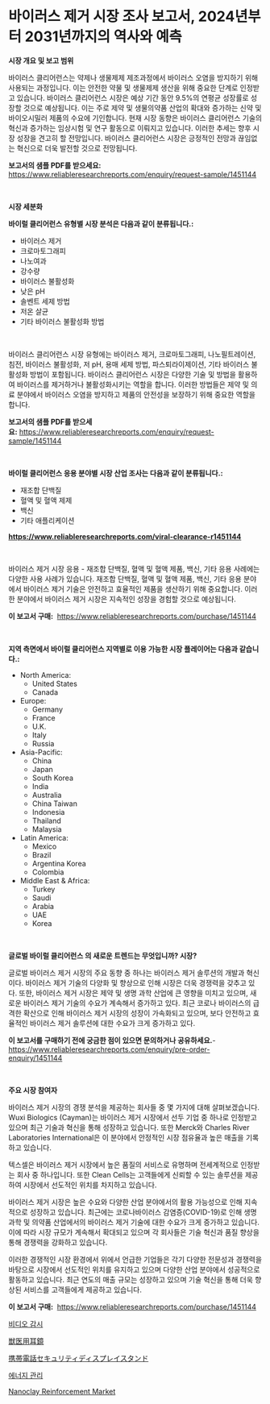 <p><h1>바이러스 제거 시장 조사 보고서, 2024년부터 2031년까지의 역사와 예측</h1></p><p><strong>시장 개요 및 보고 범위</strong></p>
<p><p>바이러스 클리어런스는 약제나 생물제제 제조과정에서 바이러스 오염을 방지하기 위해 사용되는 과정입니다. 이는 안전한 약물 및 생물제제 생산을 위해 중요한 단계로 인정받고 있습니다. 바이러스 클리어런스 시장은 예상 기간 동안 9.5%의 연평균 성장률로 성장할 것으로 예상됩니다. 이는 주로 제약 및 생물의약품 산업의 확대와 증가하는 신약 및 바이오시밀러 제품의 수요에 기인합니다. 현재 시장 동향은 바이러스 클리어런스 기술의 혁신과 증가하는 임상시험 및 연구 활동으로 이뤄지고 있습니다. 이러한 추세는 향후 시장 성장을 견고히 할 전망입니다. 바이러스 클리어런스 시장은 긍정적인 전망과 끊임없는 혁신으로 더욱 발전할 것으로 전망됩니다.</p></p>
<p><strong>보고서의 샘플 PDF를 받으세요:</strong> <a href="https://www.reliableresearchreports.com/enquiry/request-sample/1451144">https://www.reliableresearchreports.com/enquiry/request-sample/1451144</a></p>
<p>&nbsp;</p>
<p><strong>시장 세분화</strong></p>
<p><strong>바이럴 클리어런스 유형별 시장 분석은 다음과 같이 분류됩니다.:</strong></p>
<p><ul><li>바이러스 제거</li><li>크로마토그래피</li><li>나노여과</li><li>강수량</li><li>바이러스 불활성화</li><li>낮은 pH</li><li>솔벤트 세제 방법</li><li>저온 살균</li><li>기타 바이러스 불활성화 방법</li></ul></p>
<p>&nbsp;</p>
<p><p>바이러스 클리어런스 시장 유형에는 바이러스 제거, 크로마토그래피, 나노필트레이션, 침전, 바이러스 불활성화, 저 pH, 용매 세제 방법, 파스퇴라이제이션, 기타 바이러스 불활성화 방법이 포함됩니다. 바이러스 클리어런스 시장은 다양한 기술 및 방법을 활용하여 바이러스를 제거하거나 불활성화시키는 역할을 합니다. 이러한 방법들은 제약 및 의료 분야에서 바이러스 오염을 방지하고 제품의 안전성을 보장하기 위해 중요한 역할을 합니다.</p></p>
<p><strong>보고서의 샘플 PDF를 받으세요:</strong>&nbsp;<a href="https://www.reliableresearchreports.com/enquiry/request-sample/1451144">https://www.reliableresearchreports.com/enquiry/request-sample/1451144</a></p>
<p>&nbsp;</p>
<p><strong> 바이럴 클리어런스 응용 분야별 시장 산업 조사는 다음과 같이 분류됩니다.:</strong></p>
<p><ul><li>재조합 단백질</li><li>혈액 및 혈액 제제</li><li>백신</li><li>기타 애플리케이션</li></ul></p>
<p><strong><a href="https://www.reliableresearchreports.com/viral-clearance-r1451144">https://www.reliableresearchreports.com/viral-clearance-r1451144</a></strong></p>
<p>&nbsp;</p>
<p><p>바이러스 제거 시장 응용 - 재조합 단백질, 혈액 및 혈액 제품, 백신, 기타 응용 사례에는 다양한 사용 사례가 있습니다. 재조합 단백질, 혈액 및 혈액 제품, 백신, 기타 응용 분야에서 바이러스 제거 기술은 안전하고 효율적인 제품을 생산하기 위해 중요합니다. 이러한 분야에서 바이러스 제거 시장은 지속적인 성장을 경험할 것으로 예상됩니다.</p></p>
<p><strong>이 보고서 구매:</strong>&nbsp; <a href="https://www.reliableresearchreports.com/purchase/1451144">https://www.reliableresearchreports.com/purchase/1451144</a></p>
<p>&nbsp;</p>
<p><strong>지역 측면에서 바이럴 클리어런스 지역별로 이용 가능한 시장 플레이어는 다음과 같습니다.:</strong></p>
<p><ul>
    <li>
        North America:
        <ul>
            <li>United States</li>
            <li>Canada</li>
        </ul>
    </li>
    <li>
        Europe:
        <ul>
            <li>Germany</li>
            <li>France</li>
            <li>U.K.</li>
            <li>Italy</li>
            <li>Russia</li>
        </ul>
    </li>
    <li>
        Asia-Pacific:
        <ul>
            <li>China</li>
            <li>Japan</li>
            <li>South Korea</li>
            <li>India</li>
            <li>Australia</li>
            <li>China Taiwan</li>
            <li>Indonesia</li>
            <li>Thailand</li>
            <li>Malaysia</li>
        </ul>
    </li>
    <li>
        Latin America:
        <ul>
            <li>Mexico</li>
            <li>Brazil</li>
            <li>Argentina Korea</li>
            <li>Colombia</li>
        </ul>
    </li>
    <li>
        Middle East & Africa:
        <ul>
            <li>Turkey</li>
            <li>Saudi</li>
            <li>Arabia</li>
            <li>UAE</li>
            <li>Korea</li>
        </ul>
    </li>
    </ul></p>
<p>&nbsp;</p>
<p><strong>글로벌 바이럴 클리어런스 의 새로운 트렌드는 무엇입니까? 시장?</strong></p>
<p><p>글로벌 바이러스 제거 시장의 주요 동향 중 하나는 바이러스 제거 솔루션의 개발과 혁신이다. 바이러스 제거 기술의 다양화 및 향상으로 인해 시장은 더욱 경쟁력을 갖추고 있다. 또한, 바이러스 제거 시장은 제약 및 생명 과학 산업에 큰 영향을 미치고 있으며, 새로운 바이러스 제거 기술의 수요가 계속해서 증가하고 있다. 최근 코로나 바이러스의 급격한 확산으로 인해 바이러스 제거 시장의 성장이 가속화되고 있으며, 보다 안전하고 효율적인 바이러스 제거 솔루션에 대한 수요가 크게 증가하고 있다.</p></p>
<p><strong>이 보고서를 구매하기 전에 궁금한 점이 있으면 문의하거나 공유하세요.</strong>- <a href="https://www.reliableresearchreports.com/enquiry/pre-order-enquiry/1451144">https://www.reliableresearchreports.com/enquiry/pre-order-enquiry/1451144</a></p>
<p>&nbsp;</p>
<p><strong>주요 시장 참여자</strong></p>
<p><p>바이러스 제거 시장의 경쟁 분석을 제공하는 회사들 중 몇 가지에 대해 살펴보겠습니다. Wuxi Biologics (Cayman)는 바이러스 제거 시장에서 선두 기업 중 하나로 인정받고 있으며 최근 기술과 혁신을 통해 성장하고 있습니다. 또한 Merck와 Charles River Laboratories International은 이 분야에서 안정적인 시장 점유율과 높은 매출을 기록하고 있습니다.</p><p>텍스셀은 바이러스 제거 시장에서 높은 품질의 서비스로 유명하며 전세계적으로 인정받는 회사 중 하나입니다. 또한 Clean Cells는 고객들에게 신뢰할 수 있는 솔루션을 제공하여 시장에서 선도적인 위치를 차지하고 있습니다.</p><p>바이러스 제거 시장은 높은 수요와 다양한 산업 분야에서의 활용 가능성으로 인해 지속적으로 성장하고 있습니다. 최근에는 코로나바이러스 감염증(COVID-19)로 인해 생명 과학 및 의약품 산업에서의 바이러스 제거 기술에 대한 수요가 크게 증가하고 있습니다. 이에 따라 시장 규모가 계속해서 확대되고 있으며 각 회사들은 기술 혁신과 품질 향상을 통해 경쟁력을 강화하고 있습니다.</p><p>이러한 경쟁적인 시장 환경에서 위에서 언급한 기업들은 각기 다양한 전문성과 경쟁력을 바탕으로 시장에서 선도적인 위치를 유지하고 있으며 다양한 산업 분야에서 성공적으로 활동하고 있습니다. 최근 연도의 매출 규모는 성장하고 있으며 기술 혁신을 통해 더욱 향상된 서비스를 고객들에게 제공하고 있습니다.</p></p>
<p><strong>이 보고서 구매:</strong>&nbsp;&nbsp;<a href="https://www.reliableresearchreports.com/purchase/1451144">https://www.reliableresearchreports.com/purchase/1451144</a></p>
<p><p><a href="https://github.com/Maeennan456456/Market-Research-Report-List-1/blob/main/236303620753.md">비디오 감시</a></p><p><a href="https://github.com/NashBeahan2023/Market-Research-Report-List-1/blob/main/157923722627.md">獣医用耳鏡</a></p><p><a href="https://medium.com/@saigekulas/%E6%90%BA%E5%B8%AF%E9%9B%BB%E8%A9%B1%E3%82%BB%E3%82%AD%E3%83%A5%E3%83%AA%E3%83%86%E3%82%A3%E3%83%87%E3%82%A3%E3%82%B9%E3%83%97%E3%83%AC%E3%82%A4%E3%82%B9%E3%82%BF%E3%83%B3%E3%83%89%E5%B8%82%E5%A0%B4%E3%81%AF%E5%B8%82%E5%A0%B4%E3%82%B7%E3%82%A7%E3%82%A2-%E5%B8%82%E5%A0%B4%E3%83%88%E3%83%AC%E3%83%B3%E3%83%89-%E5%B8%82%E5%A0%B4%E6%88%90%E9%95%B7%E3%81%AB%E9%96%A2%E3%81%99%E3%82%8B%E6%83%85%E5%A0%B1%E3%82%92%E6%8F%90%E4%BE%9B%E3%81%97%E3%81%BE%E3%81%99-896072d9d984">携帯電話セキュリティディスプレイスタンド</a></p><p><a href="https://medium.com/@aidenreinger/%EC%97%90%EB%84%88%EC%A7%80-%EA%B4%80%EB%A6%AC-%EC%8B%9C%EC%9E%A5-%EA%B2%BD%EC%9F%81-%EB%B6%84%EC%84%9D-%EC%8B%9C%EC%9E%A5-%EB%8F%99%ED%96%A5-%EB%B0%8F-2031%EB%85%84%EA%B9%8C%EC%A7%80%EC%9D%98-%EC%98%88%EC%B8%A1-d839369a1541">에너지 관리</a></p><p><a href="https://issuu.com/reportprime-2/docs/nanoclay-reinforcement-market-size-2030.pptx">Nanoclay Reinforcement Market</a></p></p>
